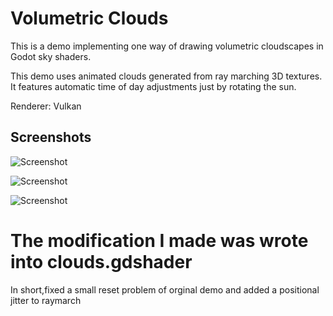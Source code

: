 # Volumetric Clouds

This is a demo implementing one way of drawing volumetric
cloudscapes in Godot sky shaders.

This demo uses animated clouds generated from ray marching
3D textures. It features automatic time of day adjustments
just by rotating the sun.

Renderer: Vulkan

## Screenshots

![Screenshot](screenshots/Midday.png)

![Screenshot](screenshots/Dusk.png)

![Screenshot](screenshots/Sunset.png)

# The modification I made was wrote into clouds.gdshader

In short,fixed a small reset problem of orginal demo and added
a positional jitter to raymarch
